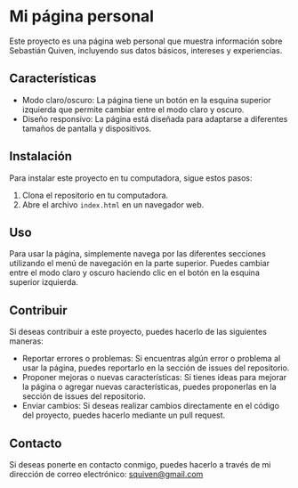 # Mi página personal

Este proyecto es una página web personal que muestra información sobre Sebastián Quiven, incluyendo sus datos básicos, intereses y experiencias.

## Características

- Modo claro/oscuro: La página tiene un botón en la esquina superior izquierda que permite cambiar entre el modo claro y oscuro.
- Diseño responsivo: La página está diseñada para adaptarse a diferentes tamaños de pantalla y dispositivos.

## Instalación

Para instalar este proyecto en tu computadora, sigue estos pasos:

1. Clona el repositorio en tu computadora.
2. Abre el archivo `index.html` en un navegador web.

## Uso

Para usar la página, simplemente navega por las diferentes secciones utilizando el menú de navegación en la parte superior. Puedes cambiar entre el modo claro y oscuro haciendo clic en el botón en la esquina superior izquierda.

## Contribuir

Si deseas contribuir a este proyecto, puedes hacerlo de las siguientes maneras:

- Reportar errores o problemas: Si encuentras algún error o problema al usar la página, puedes reportarlo en la sección de issues del repositorio.
- Proponer mejoras o nuevas características: Si tienes ideas para mejorar la página o agregar nuevas características, puedes proponerlas en la sección de issues del repositorio.
- Enviar cambios: Si deseas realizar cambios directamente en el código del proyecto, puedes hacerlo mediante un pull request.

## Contacto

Si deseas ponerte en contacto conmigo, puedes hacerlo a través de mi dirección de correo electrónico: squiven@gmail.com
